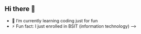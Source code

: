 ## Hi there 👋

- 🌱 I’m currently learning coding just for fun
- ⚡ Fun fact: I just enrolled in BSIT (information technology)
-->
